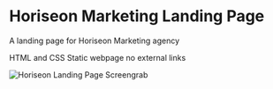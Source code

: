 # Horiseon Marketing Landing Page
 A landing page for Horiseon Marketing agency 
 
HTML and CSS Static webpage no external links

![Horiseon Landing Page Screengrab](./Develop/images/horiseion-screengrab.png)